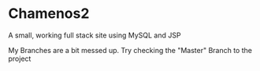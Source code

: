 # Chamenos2
A small, working full stack site using MySQL and JSP 

My Branches are a bit messed up. Try checking the "Master" Branch to the project

